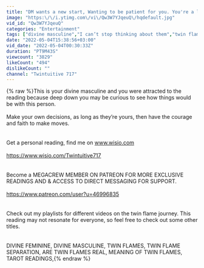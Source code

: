 ```yaml
---
title: "DM wants a new start, Wanting to be patient for you. You're a little guarded🙅🏽‍♀️ & they feel it"
image: "https:\/\/i.ytimg.com\/vi\/Qw3W7YJqeuQ\/hqdefault.jpg"
vid_id: "Qw3W7YJqeuQ"
categories: "Entertainment"
tags: ["divine masculine","I can’t stop thinking about them","twin flame"]
date: "2022-05-04T15:38:56+03:00"
vid_date: "2022-05-04T00:30:33Z"
duration: "PT9M43S"
viewcount: "3829"
likeCount: "494"
dislikeCount: ""
channel: "Twintuitive 717"
---
```

{% raw %}This is your divine masculine and you were attracted to the reading because deep down you may be curious to see how things would be with this person.<br /><br />Make your own decisions, as long as they’re yours, then have the courage and faith to make moves.<br /><br /><br />Get a personal reading, find me on www.wisio.com<br /><br /><a rel="nofollow" target="blank" href="https://www.wisio.com/Twintuitive717">https://www.wisio.com/Twintuitive717</a><br /><br /><br />Become a MEGACREW MEMBER ON PATREON FOR MORE EXCLUSIVE READINGS AND &amp; ACCESS TO DIRECT MESSAGING FOR SUPPORT. <br /><br /><a rel="nofollow" target="blank" href="https://www.patreon.com/user?u=46996835">https://www.patreon.com/user?u=46996835</a><br /><br /><br />Check out my playlists for different videos on the twin flame journey. This reading may not resonate for everyone, so feel free to check out some other titles.<br /><br /><br />DIVINE FEMININE, DIVINE MASCULINE, TWIN FLAMES, TWIN FLAME SEPARATION, ARE TWIN FLAMES REAL, MEANING OF TWIN FLAMES, TAROT READINGS,{% endraw %}
